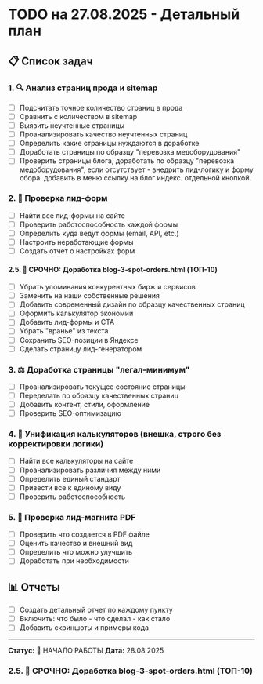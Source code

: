 # TODO на 27.08.2025 - Детальный план

## 📋 Список задач

### 1. 🔍 Анализ страниц прода и sitemap
- [ ] Подсчитать точное количество страниц в прода
- [ ] Сравнить с количеством в sitemap
- [ ] Выявить неучтенные страницы
- [ ] Проанализировать качество неучтенных страниц
- [ ] Определить какие страницы нуждаются в доработке
- [ ] Доработать страницы по образцу "перевозка медоборудования"
- [ ] Проверить страницы блога, доработать по образцу "перевозка медоборудования", если отсутствует - внедрить лид-логику и форму сбора. добавить в меню ссылку на блог индекс. отдельной кнопкой.

### 2. 📝 Проверка лид-форм
- [ ] Найти все лид-формы на сайте
- [ ] Проверить работоспособность каждой формы
- [ ] Определить куда ведут формы (email, API, etc.)
- [ ] Настроить неработающие формы
- [ ] Создать отчет о настройках форм

#### 2.5. 🚨 СРОЧНО: Доработка blog-3-spot-orders.html (ТОП-10)
- [ ] Убрать упоминания конкурентных бирж и сервисов
- [ ] Заменить на наши собственные решения
- [ ] Добавить современный дизайн по образцу качественных страниц
- [ ] Оформить калькулятор экономии
- [ ] Добавить лид-формы и CTA
- [ ] Убрать "вранье" из текста
- [ ] Сохранить SEO-позиции в Яндексе
- [ ] Сделать страницу лид-генератором

### 3. ⚖️ Доработка страницы "легал-минимум"
- [ ] Проанализировать текущее состояние страницы
- [ ] Переделать по образцу качественных страниц
- [ ] Добавить контент, стили, оформление
- [ ] Проверить SEO-оптимизацию

### 4. 🧮 Унификация калькуляторов (внешка, строго без корректировки логики)
- [ ] Найти все калькуляторы на сайте
- [ ] Проанализировать различия между ними
- [ ] Определить единый стандарт
- [ ] Привести все к единому виду
- [ ] Проверить работоспособность

### 5. 📄 Проверка лид-магнита PDF
- [ ] Проверить что создается в PDF файле
- [ ] Оценить качество и внешний вид
- [ ] Определить что можно улучшить
- [ ] Доработать при необходимости

## 📊 Отчеты
- [ ] Создать детальный отчет по каждому пункту
- [ ] Включить: что было - что сделал - как стало
- [ ] Добавить скриншоты и примеры кода

---
**Статус:** 🚀 НАЧАЛО РАБОТЫ
**Дата:** 28.08.2025
### 2.5. 🚨 СРОЧНО: Доработка blog-3-spot-orders.html (ТОП-10)
